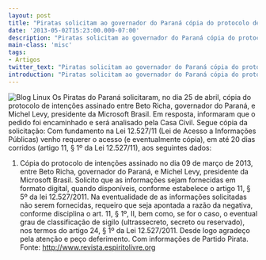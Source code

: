 ```yaml
---
layout: post
title: "Piratas solicitam ao governador do Paraná cópia do protocolo de intenções assin..."
date: '2013-05-02T15:23:00.000-07:00'
description: "Piratas solicitam ao governador do Paraná cópia do protocolo de intenções assinado"
main-class: 'misc'
tags:
- Artigos
twitter_text: "Piratas solicitam ao governador do Paraná cópia do protocolo de intenções assinado"
introduction: "Piratas solicitam ao governador do Paraná cópia do protocolo de intenções assinado"
---
```

 
    
      
![Blog Linux](http://www.revista.espiritolivre.org/wp-content/uploads/2013/04/09-04-2013_Bandeira-do-Parana.jpg "Blog Linux")
Os Piratas do Paraná solicitaram, no dia 25 de abril, cópia do  protocolo de intenções assinado entre Beto Richa, governador do Paraná, e  Michel Levy, presidente da Microsoft Brasil. Em resposta, informaram  que o pedido foi encaminhado e será analisado pela Casa Civil.
 Segue cópia da solicitação:
 Com fundamento na Lei 12.527/11 (Lei de Acesso a Informações Públicas) venho requerer o acesso (e eventualmente  cópia), em até 20 dias corridos (artigo 11, § 1º da Lei 12.527/11), aos  seguintes dados:
 1. Cópia do protocolo de intenções assinado no dia 09 de  março de 2013, entre Beto Richa, governador do Paraná, e Michel Levy,  presidente da Microsoft Brasil.
 Solicito que as informações sejam fornecidas em formato digital,  quando disponíveis, conforme estabelece o artigo 11, § 5º da lei  12.527/2011.
 Na eventualidade de as informações solicitadas não serem  fornecidas, requeiro que seja apontada a razão da negativa, conforme  disciplina o art. 11, § 1º, II, bem como, se for o caso, o eventual grau  de classificação de sigilo (ultrassecreto, secreto ou reservado), nos termos do artigo 24, § 1º da Lei 12.527/2011.
 Desde logo agradeço pela atenção e peço deferimento.
 Com informações de Partido Pirata.
Fonte: http://www.revista.espiritolivre.org
